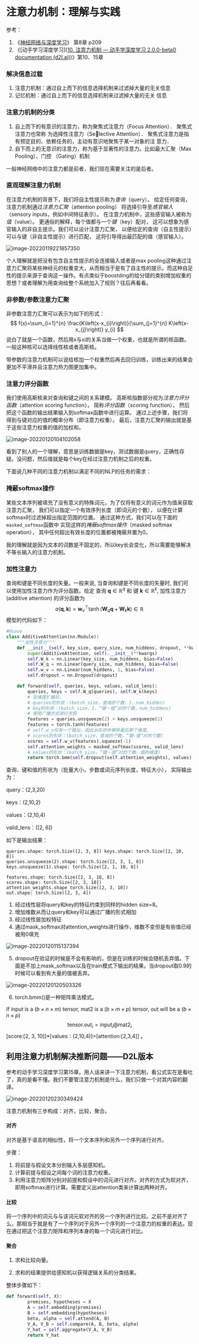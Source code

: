 # 注意力机制：理解与实践

参考：

1. 《[神经网络与深度学习](https://nndl.github.io/)》 第8章 p209
2. 《[动手学习深度学习]([10. 注意力机制 — 动手学深度学习 2.0.0-beta0 documentation (d2l.ai)](https://zh-v2.d2l.ai/chapter_attention-mechanisms/index.html))》第10、15章





### 解决信息过载

1. 注意力机制：通过自上而下的信息选择机制来过滤掉大量的无关信息
2. 记忆机制：通过自上而下的信息选择机制来过滤掉大量的无关 信息

### 注意力机制的分类

1.  自上而下的有意识的注意力，称为聚焦式注意力（Focus Attention）． 聚焦式注意力也常称 为选择性注意力（Selective Attention）． 聚焦式注意力是指有预定目的、依赖任务的，主动有意识地聚焦于某一对象的注 意力．
2. 自下而上的无意识的注意力，称为基于显著性的注意力。比如最大汇聚（Max Pooling）、门控 （Gating）机制

一般神经网络中的注意力都是前者，我们现在需要关注的是后者。

### 直观理解注意力机制

 在注意力机制的背景下，我们将自主性提示称为*查询*（query）。 给定任何查询，注意力机制通过*注意力汇聚*（attention pooling） 将选择引导至*感官输入*（sensory inputs，例如中间特征表示）。 在注意力机制中，这些感官输入被称为*值*（value）。 更通俗的解释，每个值都与一个*键*（key）配对， 这可以想象为感官输入的非自主提示。我们可以设计注意力汇聚， 以便给定的查询（自主性提示）可以与键（非自主性提示）进行匹配， 这将引导得出最匹配的值（感官输入）。

![image-20220119221857350](https://gitee.com/AICollector/picgo/raw/master/image-20220119221857350.png)

个人理解就是把没有包含自主性提示的全连接输入或者是max pooling这种通过注意力汇聚将某些神经元的权重变大，从而相当于是有了自主性的提示。而这种自足性的提示来源于查询这一操作。有点类似于boostding的给分错的类别增加权重的思想？或者理解为用查询给整个系统加入了规则？往后再看看。



### 非参数/参数注意力汇聚

非参数注意力汇聚可以表示为如下的形式：
$$
f(x)=\sum_{i=1}^{n} \frac{K\left(x-x_{i}\right)}{\sum_{j=1}^{n} K\left(x-x_{j}\right)} y_{i}
$$
说白了就是一个函数，然后用x与xi的关系当做一个权重，也就是所谓的核函数。一般这种核可以选择线性核或者高斯核。

带参数的注意力机制可以说给核加一个权重然后再去回归训练，训练出来的结果会更加不平滑并且注意力热力图更加集中。

### 注意力评分函数

我们使用高斯核来对查询和键之间的关系建模。 高斯核指数部分视为*注意力评分函数*（attention scoring function）， 简称*评分函数*（scoring function）， 然后把这个函数的输出结果输入到softmax函数中进行运算。 通过上述步骤，我们将得到与键对应的值的概率分布（即注意力权重）。 最后，注意力汇聚的输出就是基于这些注意力权重的值的加权和。

![image-20220120104102058](https://gitee.com/AICollector/picgo/raw/master/image-20220120104102058.png)

看到了别人的一个理解，意思是训练数据是key，测试数据是query，正确性存疑。没问题，然后值就是每个key在经过注意力机制之后的权重。

下面说几种不同的注意力机制以满足不同的NLP的任务的需求：

### 掩蔽softmax操作

某些文本序列被填充了没有意义的特殊词元，为了仅将有意义的词元作为值来获取注意力汇聚， 我们可以指定一个有效序列长度（即词元的个数）， 以便在计算softmax时过滤掉超出指定范围的位置。 通过这种方式，我们可以在下面的`masked_softmax`函数中 实现这样的*掩蔽softmax操作*（masked softmax operation）， 其中任何超出有效长度的位置都被掩蔽并置为0。

我的理解就是因为文本的词数是不固定的，所以key长会变化，所以需要能够解决不等长输入的注意力机制。

###  加性注意力

查询和键是不同长度的矢量。一般来说, 当查询和键是不同长度的矢量时, 我们可以使用加性注意力作为评分函数。给定 查询 $\mathbf{q} \in \mathbb{R}^{q}$ 和 键 $\mathbf{k} \in \mathbb{R}^{k}$, 加性注意力 (additive attention) 的评分函数为
$$
a(\mathbf{q}, \mathbf{k})=\mathbf{w}_{v}^{\top} \tanh \left(\mathbf{W}_{q} \mathbf{q}+\mathbf{W}_{k} \mathbf{k}\right) \in \mathbb{R}
$$
模型的代码如下：

```python
#@save
class AdditiveAttention(nn.Module):
    """加性注意力"""
    def __init__(self, key_size, query_size, num_hiddens, dropout, **kwargs):
        super(AdditiveAttention, self).__init__(**kwargs)
        self.W_k = nn.Linear(key_size, num_hiddens, bias=False)
        self.W_q = nn.Linear(query_size, num_hiddens, bias=False)
        self.w_v = nn.Linear(num_hiddens, 1, bias=False)
        self.dropout = nn.Dropout(dropout)

    def forward(self, queries, keys, values, valid_lens):
        queries, keys = self.W_q(queries), self.W_k(keys)
        # 在维度扩展后，
        # queries的形状：(batch_size，查询的个数，1，num_hidden)
        # key的形状：(batch_size，1，“键－值”对的个数，num_hiddens)
        # 使用广播方式进行求和
        features = queries.unsqueeze(2) + keys.unsqueeze(1)
        features = torch.tanh(features)
        # self.w_v仅有一个输出，因此从形状中移除最后那个维度。
        # scores的形状：(batch_size，查询的个数，“键-值”对的个数)
        scores = self.w_v(features).squeeze(-1)
        self.attention_weights = masked_softmax(scores, valid_lens)
        # values的形状：(batch_size，“键－值”对的个数，值的维度)
        return torch.bmm(self.dropout(self.attention_weights), values)
```



查询、键和值的形状为（批量大小，步数或词元序列长度，特征大小）， 实际输出为：

query：(2,3,20)

keys：(2,10,2)

values：(2,10,4)

valid_lens：([2, 6])

如下是输出结果：

```
queries.shape: torch.Size([2, 3, 8]) keys.shape: torch.Size([2, 10, 8])
queries.unsqueeze(2).shape: torch.Size([2, 3, 1, 8]) 
keys.unsqueeze(1).shape: torch.Size([2, 1, 10, 8])

features.shape: torch.Size([2, 3, 10, 8])
scores.shape: torch.Size([2, 3, 10])
attention_weights.shape torch.Size([2, 3, 10])
out.shape: torch.Size([2, 3, 4])
```

1. 经过线性层将query和key的特征约束到同样的hidden size=8。
2. 增加维数从而让query和key可以通过广播的形式相加
3. 经过线性层加权特征
4. 通过mask_softmax对attention_weights进行操作，维数不变但是有些值已经被用0填充

![image-20220120115137394](https://gitee.com/AICollector/picgo/raw/master/image-20220120115137394.png)

5. dropout在验证的时候是不会有影响的，但是在训练的时候会随机丢弃值。下面是不加上mask_softmax以及在train模式下输出的结果。当dropout取0.9的时候可以看到有大量的值被丢弃。

![image-20220120120503326](https://gitee.com/AICollector/picgo/raw/master/image-20220120120503326.png)

6. torch.bmm()是一种矩阵乘法模式。

If input is a $(b \times n \times m)$ tensor, mat2 is a $(b \times m \times p)$ tensor, out will be a $(b \times n \times p)$ 
$$
\text{tensor.out}_{i}= \text{input}_{i} @ \text{mat2}_{i}
$$
[score:[2, 3, 10]]*[values：(2,10,4)]=[attention:[2,3,4]] 。



## 利用注意力机制解决推断问题——D2L版本

参考的动手学习深度学习第15章。用人话来讲一下注意力机制，看公式实在是看吐了，真的是看不懂。我们不要管注意力机制是什么，我们只做一个对其内容的翻译。

![image-20220120230349424](https://gitee.com/AICollector/picgo/raw/master/image-20220120230349424.png)

注意力机制有三步构成：对齐，比较，聚合。

#### 对齐

对齐是基于语言的相似性，将一个文本序列和另外一个序列进行对齐。

步骤：

1. 将前提与假设文本分别输入多层感知机。
2. 计算前提与假设之间每个词的注意力权重。
3. 利用注意力矩阵分别对前提和假设中的词元进行对齐。对齐的方式为软对齐，即用softmax进行计算。需要定义出attention类来计算出两种对齐。



#### 比较

将一个序列中的词元与与该词元软对齐的另一个序列进行比较。之前不是对齐了么，那相当于就是有了一个序列对于另外一个序列的一个注意力的权重的表达。现在通过把这个注意力矩阵和序列本身的每一个词元进行对比。



#### 聚合

1. 求和比较向量。

2. 求和的结果提供给感知机以获得逻辑关系的分类结果。



整体步骤如下：

```python
def forward(self, X):
        premises, hypotheses = X
        A = self.embedding(premises)
        B = self.embedding(hypotheses)
        beta, alpha = self.attend(A, B)
        V_A, V_B = self.compare(A, B, beta, alpha)
        Y_hat = self.aggregate(V_A, V_B)
        return Y_hat
```

